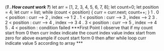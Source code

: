 (***1 . How count work ?***)
let arr = [1, 2, 3, 4, 5, 6, 7, 8];
let count=0;
let position = 4;
let curr = list;
while (count < position) {
  curr = curr.next;
  count++;
}
1 . 0 < position : curr --> 2 , index --> 1
2 . 1 < position : curr --> 3 , index --> 2
3 . 2 < position : curr --> 4 , index --> 3
4 . 3 < position : curr --> 5 , index --> 4
5 . 4 < position : condition failed
***First Point I observe that if my count start from 0 then curr index indicate the count index value index start from zero  for above example if count start form 0 then after while loop curr indicate value 5 according to array ***